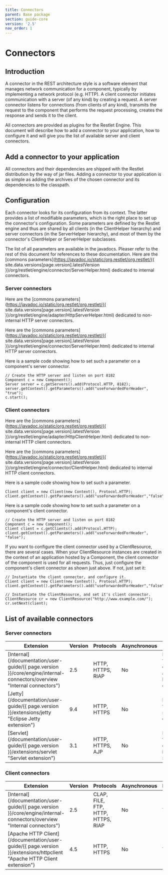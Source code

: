 ```yaml
---
title: Connectors
parent: Base package
section: guide-core
version: '2.5'
nav_order: 1
---
```

# Connectors

## Introduction

A connector in the REST architecture style is a software element that
manages network communication for a component, typically by implementing
a network protocol (e.g. HTTP). A client connector initiates
communication with a server (of any kind) by creating a request. A
server connector listens for connections (from clients of any kind),
transmits the request to the component that performs the request
processing, creates the response and sends it to the client.

All connectors are provided as plugins for the Restlet Engine. This
document will describe how to add a connector to your application, how
to configure it and will give you the list of available server and
client connectors.

## Add a connector to your application

All connectors and their dependencies are shipped with the Restlet
distribution by the way of jar files. Adding a connector to your
application is as simple as adding the archives of the chosen connector
and its dependencies to the classpath.

## Configuration

Each connector looks for its configuration from its context. The latter
provides a list of modifiable parameters, which is the right place to
set up the connector's configuration. Some parameters are defined by the
Restlet engine and thus are shared by all clients (in the ClientHelper
hierarchy) and server connectors (in the ServerHelper hierarchy), and
most of them by the connector's ClientHelper or ServerHelper subclasses.

The list of all parameters are available in the javadocs. Pleaser refer
to the rest of this document for references to these documentation. Here
are the [commons
parameters](https://javadoc.io/static/org.restlet/org.restlet/{{ site.data.versions[page.version].latestVersion }}/org/restlet/engine/connector/ServerHelper.html)
dedicated to internal connectors.

### Server connectors

Here are the [commons
parameters](https://javadoc.io/static/org.restlet/org.restlet/{{ site.data.versions[page.version].latestVersion }}/org/restlet/engine/adapter/HttpServerHelper.html)
dedicated to non-internal HTTP server connectors.

Here are the [commons
parameters](https://javadoc.io/static/org.restlet/org.restlet/{{ site.data.versions[page.version].latestVersion }}/org/restlet/engine/connector/ServerHelper.html)
dedicated to internal HTTP server connectors.

Here is a sample code showing how to set such a parameter on a
component's server connector.

<pre class="language-java"><code class="language-java">// Create the HTTP server and listen on port 8182
Component c = new Component();
Server server = c.getServers().add(Protocol.HTTP, 8182);
server.getContext().getParameters().add("useForwardedForHeader", "true");
c.start();
</code></pre>

### Client connectors

Here are the [commons parameters](https://javadoc.io/static/org.restlet/org.restlet/{{ site.data.versions[page.version].latestVersion }}/org/restlet/engine/adapter/HttpClientHelper.html)
dedicated to non-internal HTTP client connectors.

Here are the [commons parameters](https://javadoc.io/static/org.restlet/org.restlet/{{ site.data.versions[page.version].latestVersion }}/org/restlet/engine/connector/ClientHelper.html)
dedicated to internal HTTP client connectors.

Here is a sample code showing how to set such a parameter.

<pre class="language-java"><code class="language-java">Client client = new Client(new Context(), Protocol.HTTP);
client.getContext().getParameters().add("useForwardedForHeader","false");
</code></pre>

Here is a sample code showing how to set such a parameter on a
component's client connector.

<pre class="language-java"><code class="language-java">// Create the HTTP server and listen on port 8182
Component c = new Component();
Client client = c.getClients().add(Protocol.HTTP);
client.getContext().getParameters().add("useForwardedForHeader", "false");
</code></pre>

If you want to configure the client connector used by a ClientResource,
there are several cases. When your ClientResource instances are created
in the context of an application hosted by a Component, the client
connector of the component is used for all requests. Thus, just
configure the component's client connector as shown just above. If not,
just set it:

<pre class="language-java"><code class="language-java">// Instantiate the client connector, and configure it.
Client client = new Client(new Context(), Protocol.HTTP);
client.getContext().getParameters().add("useForwardedForHeader","false");

// Instantiate the ClientResource, and set it's client connector.
ClientResource cr = new ClientResource("http://www.example.com/");
cr.setNext(client);
</code></pre>

## List of available connectors

### Server connectors

Extension | Version | Protocols | Asynchronous | Comment
--------- | ------- | --------- | ------------ | ---------
[Internal](/documentation/user-guide/{{ page.version }}/core/engine/internal-connectors/overview "Internal connectors") | 2.5 | HTTP, HTTPS, RIAP | No | Recommended for development and lightweight deployments
[Jetty](/documentation/user-guide/{{ page.version }}/extensions/jetty "Eclipse Jetty extension") | 9.4 | HTTP, HTTPS | No | Recommended for robust and scalable deployments
[Servlet](/documentation/user-guide/{{ page.version }}/extensions/servlet "Servlet extension") | 3.1 | HTTP, HTTPS, AJP | No | Recommended for deployments inside Java EE servers

### Client connectors

Extension | Version | Protocols | Asynchronous | Proxy | Comment
--------- | ------- | --------- | ------------ | ----- | -------
[Internal](/documentation/user-guide/{{ page.version }}/core/engine/internal-connectors/overview "Internal connectors") | 2.5 | CLAP, FILE, FTP, HTTP, HTTPS, RIAP | No | Yes | Recommended for development and lightweight deployments
[Apache HTTP Client](/documentation/user-guide/{{ page.version }}/extensions/httpclient "Apache HTTP Client extension") | 4.5 | HTTP, HTTPS | No | Yes | Recommended for robust and scalable deployments
